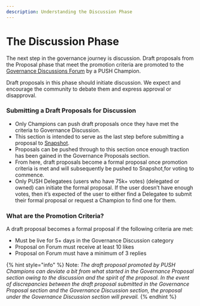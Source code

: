 ```yaml
---
description: Understanding the Discussion Phase
---
```


# The Discussion Phase

The next step in the governance journey is discussion. Draft proposals from the Proposal phase that meet the promotion criteria are promoted to the [Governance Discussions Forum](https://gov.epns.io/c/governance-discussions/5) by a PUSH Champion.

Draft proposals in this phase should initiate discussion. We expect and encourage the community to debate them and express approval or disapproval.

### Submitting a Draft Proposals for Discussion

* Only Champions can push draft proposals once they have met the criteria to Governance Discussion.
* This section is intended to serve as the last step before submitting a proposal to [Snapshot](https://snapshot.org/#/epns.eth).
* Proposals can be pushed through to this section once enough traction has been gained in the Governance Proposals section.
* From here, draft proposals become a formal proposal once promotion criteria is met and will subsequently be pushed to Snapshot[ ](https://epns.io/)for voting to commence.
* Only PUSH Delegatees (users who have 75k+ votes) (delegated or owned) can initiate the formal proposal. If the user doesn’t have enough votes, then it’s expected of the user to either find a Delegatee to submit their formal proposal or request a Champion to find one for them.

### What are the Promotion Criteria?

A draft proposal becomes a formal proposal if the following criteria are met:

* Must be live for 5+ days in the Governance Discussion category
* Proposal on Forum must receive at least 10 likes
* Proposal on Forum must have a minimum of 3 replies

{% hint style="info" %}
Note: _The draft proposal promoted by PUSH Champions can deviate a bit from what started in the Governance Proposal section owing to the discussion and the spirit of the proposal. In the event of discrepancies between the draft proposal submitted in the Governance Proposal section and the Governance Discussion section, the proposal under the Governance Discussion section will prevail._
{% endhint %}
